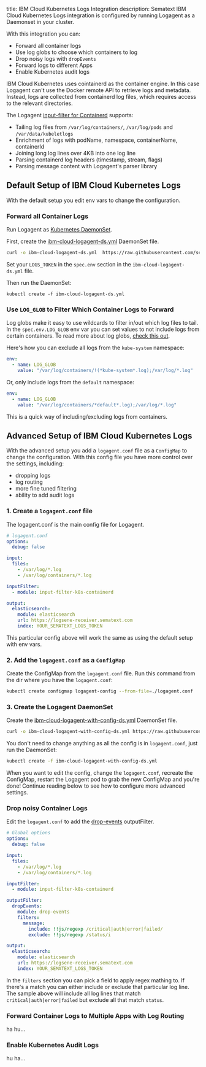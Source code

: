 title: IBM Cloud Kubernetes Logs Integration
description: Sematext IBM Cloud Kubernetes Logs integration is configured by running Logagent as a Daemonset in your cluster.

With this integration you can:

- Forward all container logs
- Use log globs to choose which containers to log
- Drop noisy logs with `dropEvents`
- Forward logs to different Apps
- Enable Kubernetes audit logs 

IBM Cloud Kubernetes uses cointainerd as the container engine. In this case Logagent can't use the Docker remote API to retrieve logs and metadata. Instead, logs are collected from containerd log files, which requires access to the relevant directories.

The Logagent [input-filter for Containerd](../logagent/input-filter-containerd/) supports:

* Tailing log files from `/var/log/containers/`, `/var/log/pods` and `/var/data/kubeletlogs`
* Enrichment of logs with podName, namespace, containerName, containerId
* Joining long log lines over 4KB into one log line
* Parsing containerd log headers (timestamp, stream, flags)
* Parsing message content with Logagent's parser library


## Default Setup of IBM Cloud Kubernetes Logs

With the default setup you edit env vars to change the configuration.

### Forward all Container Logs

Run Logagent as [Kubernetes DaemonSet](https://kubernetes.io/docs/concepts/workloads/controllers/daemonset).

First, create the [ibm-cloud-logagent-ds.yml](https://github.com/sematext/logagent-js/blob/master/kubernetes/ibm-cloud-logagent-ds.yml) DaemonSet file.

```bash
curl -o ibm-cloud-logagent-ds.yml  https://raw.githubusercontent.com/sematext/logagent-js/master/kubernetes/ibm-cloud-logagent-ds.yml
```

Set your `LOGS_TOKEN` in the `spec.env` section in the `ibm-cloud-logagent-ds.yml` file.

Then run the DaemonSet:

```
kubectl create -f ibm-cloud-logagent-ds.yml
```

### Use `LOG_GLOB` to Filter Which Container Logs to Forward

Log globs make it easy to use wildcards to filter in/out which log files to tail.
In the `spec.env.LOG_GLOB` env var you can set values to not include logs from certain containers.
To read more about log globs, [check this out](https://www.npmjs.com/package/glob).

Here's how you can exclude all logs from the `kube-system` namespace:
```yaml
env:
  - name: LOG_GLOB
    value: "/var/log/containers/!(*kube-system*.log);/var/log/*.log"
```

Or, only include logs from the `default` namespace:
```yaml
env:
  - name: LOG_GLOB
    value: "/var/log/containers/*default*.log);/var/log/*.log"
```

This is a quick way of including/excluding logs from containers.

## Advanced Setup of IBM Cloud Kubernetes Logs

With the advanced setup you add a `logagent.conf` file as a `ConfigMap` to change the configuration.
With this config file you have more control over the settings, including:

- dropping logs
- log routing
- more fine tuned filtering
- ability to add audit logs

### 1. Create a `logagent.conf` file

The logagent.conf is the main config file for Logagent.

```yaml
# logagent.conf
options:
  debug: false

input: 
  files: 
    - /var/log/*.log
    - /var/log/containers/*.log

inputFilter:
  - module: input-filter-k8s-containerd

output:
  elasticsearch:
    module: elasticsearch
    url: https://logsene-receiver.sematext.com
    index: YOUR_SEMATEXT_LOGS_TOKEN
```

This particular config above will work the same as using the default setup with env vars.

### 2. Add the `logagent.conf` as a `ConfigMap`

Create the ConfigMap from the `logagent.conf` file. Run this command from the dir where you have the `logagent.conf`:

```bash
kubectl create configmap logagent-config --from-file=./logagent.conf
```

### 3. Create the Logagent DaemonSet

Create the [ibm-cloud-logagent-with-config-ds.yml](https://github.com/sematext/logagent-js/blob/master/kubernetes/ibm-cloud-logagent-with-config-ds.yml) DaemonSet file.

```bash
curl -o ibm-cloud-logagent-with-config-ds.yml https://raw.githubusercontent.com/sematext/logagent-js/master/kubernetes/ibm-cloud-logagent-with-config-ds.yml 
```

You don't need to change anything as all the config is in `logagent.conf`, just run the DaemonSet:

```bash
kubectl create -f ibm-cloud-logagent-with-config-ds.yml
```

When you want to edit the config, change the `logagent.conf`, recreate the ConfigMap, restart the Logagent pod to grab the new ConfigMap and you're done!
Continue reading below to see how to configure more advanced settings.

### Drop noisy Container Logs 

Edit the `logagent.conf` to add the [drop-events](../logagent/output-filter-dropevents/) outputFilter.

```yaml
# Global options
options:
  debug: false

input: 
  files: 
    - /var/log/*.log
    - /var/log/containers/*.log

inputFilter:
  - module: input-filter-k8s-containerd

outputFilter:
  dropEvents:
    module: drop-events
    filters:
      message:
        include: !!js/regexp /critical|auth|error|failed/
        exclude: !!js/regexp /status/i

output:
  elasticsearch:
    module: elasticsearch
    url: https://logsene-receiver.sematext.com
    index: YOUR_SEMATEXT_LOGS_TOKEN

```

In the `filters` section you can pick a field to apply regex mathing to.
If there's a match you can either include or exclude that particular log line.
The sample above will include all log lines that match `critical|auth|error|failed` but exclude all that match `status`.

### Forward Container Logs to Multiple Apps with Log Routing

ha hu...

### Enable Kubernetes Audit Logs

hu ha...


